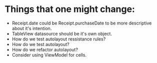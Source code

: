# Things that one might change:

* Receipt.date could be Receipt.purchaseDate to be more descriptive about it's intention.
* TableView datasource should be it's own object.
* How do we test autolayout ressistance rules?
* How do we test autolayout?
* How do we refactor autolayout?
* Consider using ViewModel for cells.
